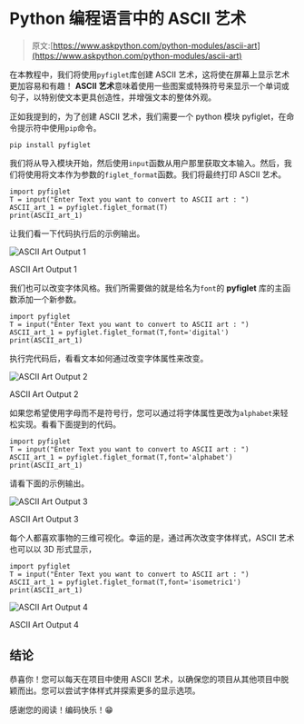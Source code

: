 # Python 编程语言中的 ASCII 艺术

> 原文:[https://www.askpython.com/python-modules/ascii-art](https://www.askpython.com/python-modules/ascii-art)

在本教程中，我们将使用`pyfiglet`库创建 ASCII 艺术，这将使在屏幕上显示艺术更加容易和有趣！ **ASCII 艺术**意味着使用一些图案或特殊符号来显示一个单词或句子，以特别使文本更具创造性，并增强文本的整体外观。

正如我提到的，为了创建 ASCII 艺术，我们需要一个 python 模块 pyfiglet，在命令提示符中使用`pip`命令。

```
pip install pyfiglet

```

我们将从导入模块开始，然后使用`input`函数从用户那里获取文本输入。然后，我们将使用将文本作为参数的`figlet_format`函数。我们将最终打印 ASCII 艺术。

```
import pyfiglet
T = input("Enter Text you want to convert to ASCII art : ")
ASCII_art_1 = pyfiglet.figlet_format(T)
print(ASCII_art_1)

```

让我们看一下代码执行后的示例输出。

![ASCII Art Output 1](../Images/ea7e75181868177741fd129886a3401a.png)

ASCII Art Output 1

我们也可以改变字体风格。我们所需要做的就是给名为`font`的 **pyfiglet** 库的主函数添加一个新参数。

```
import pyfiglet
T = input("Enter Text you want to convert to ASCII art : ")
ASCII_art_1 = pyfiglet.figlet_format(T,font='digital')
print(ASCII_art_1)

```

执行完代码后，看看文本如何通过改变字体属性来改变。

![ASCII Art Output 2](../Images/50cf4808ba8836192531ce121539fcfc.png)

ASCII Art Output 2

如果您希望使用字母而不是符号行，您可以通过将字体属性更改为`alphabet`来轻松实现。看看下面提到的代码。

```
import pyfiglet
T = input("Enter Text you want to convert to ASCII art : ")
ASCII_art_1 = pyfiglet.figlet_format(T,font='alphabet')
print(ASCII_art_1)

```

请看下面的示例输出。

![ASCII Art Output 3](../Images/e32dd5c17fc2323e40943b2b1a99ec56.png)

ASCII Art Output 3

每个人都喜欢事物的三维可视化。幸运的是，通过再次改变字体样式，ASCII 艺术也可以以 3D 形式显示，

```
import pyfiglet
T = input("Enter Text you want to convert to ASCII art : ")
ASCII_art_1 = pyfiglet.figlet_format(T,font='isometric1')
print(ASCII_art_1)

```

![ASCII Art Output 4](../Images/a202b3722e873796174840add10b2de0.png)

ASCII Art Output 4

## 结论

恭喜你！您可以每天在项目中使用 ASCII 艺术，以确保您的项目从其他项目中脱颖而出。您可以尝试字体样式并探索更多的显示选项。

感谢您的阅读！编码快乐！😁